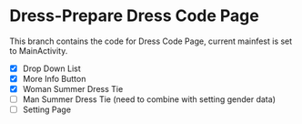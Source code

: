 # Dress-Prepare Dress Code Page
This branch contains the code for Dress Code Page, current mainfest is set to MainActivity.

- [x] Drop Down List
- [x] More Info Button 
- [x] Woman Summer Dress Tie
- [ ] Man Summer Dress Tie (need to combine with setting gender data)
- [ ] Setting Page
